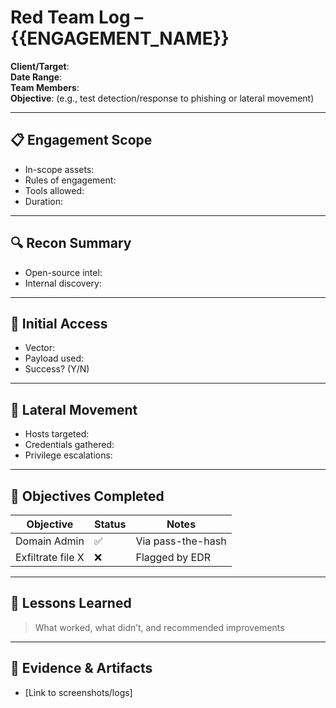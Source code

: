 # Red Team Log – {{ENGAGEMENT_NAME}}

**Client/Target**:  
**Date Range**:  
**Team Members**:  
**Objective**: (e.g., test detection/response to phishing or lateral movement)

---

## 📋 Engagement Scope

- In-scope assets:
- Rules of engagement:
- Tools allowed:
- Duration:

---

## 🔍 Recon Summary

- Open-source intel:
- Internal discovery:

---

## 🚨 Initial Access

- Vector:
- Payload used:
- Success? (Y/N)

---

## 🎯 Lateral Movement

- Hosts targeted:
- Credentials gathered:
- Privilege escalations:

---

## 🎁 Objectives Completed

| Objective | Status | Notes |
|----------|--------|-------|
| Domain Admin | ✅ | Via pass-the-hash |
| Exfiltrate file X | ❌ | Flagged by EDR |

---

## 🧠 Lessons Learned

> What worked, what didn’t, and recommended improvements

---

## 📎 Evidence & Artifacts

- [Link to screenshots/logs]
